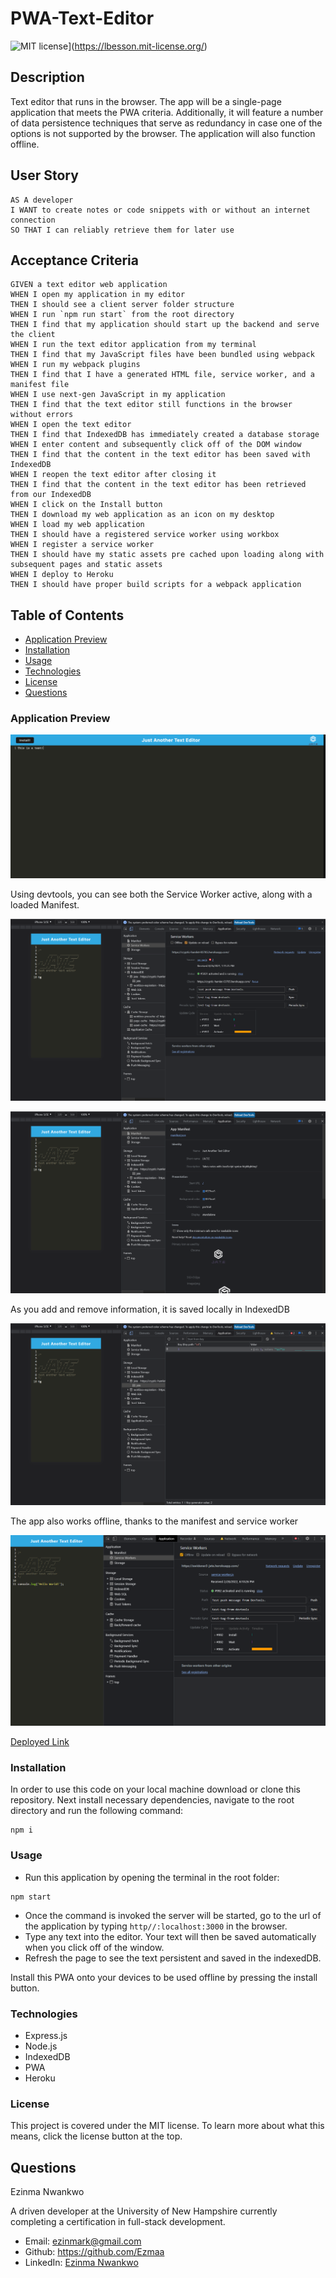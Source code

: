 # PWA-Text-Editor

![MIT license](https://img.shields.io/badge/License-MIT-blue.svg)](https://lbesson.mit-license.org/)


## Description

Text editor that runs in the browser. The app will be a single-page application that meets the PWA criteria. Additionally, it will feature a number of data persistence techniques that serve as redundancy in case one of the options is not supported by the browser. The application will also function offline.

## User Story
```
AS A developer
I WANT to create notes or code snippets with or without an internet connection
SO THAT I can reliably retrieve them for later use
```
## Acceptance Criteria
```
GIVEN a text editor web application
WHEN I open my application in my editor
THEN I should see a client server folder structure
WHEN I run `npm run start` from the root directory
THEN I find that my application should start up the backend and serve the client
WHEN I run the text editor application from my terminal
THEN I find that my JavaScript files have been bundled using webpack
WHEN I run my webpack plugins
THEN I find that I have a generated HTML file, service worker, and a manifest file
WHEN I use next-gen JavaScript in my application
THEN I find that the text editor still functions in the browser without errors
WHEN I open the text editor
THEN I find that IndexedDB has immediately created a database storage
WHEN I enter content and subsequently click off of the DOM window
THEN I find that the content in the text editor has been saved with IndexedDB
WHEN I reopen the text editor after closing it
THEN I find that the content in the text editor has been retrieved from our IndexedDB
WHEN I click on the Install button
THEN I download my web application as an icon on my desktop
WHEN I load my web application
THEN I should have a registered service worker using workbox
WHEN I register a service worker
THEN I should have my static assets pre cached upon loading along with subsequent pages and static assets
WHEN I deploy to Heroku
THEN I should have proper build scripts for a webpack application
```
## Table of Contents

- [Application Preview](#application-preview)
- [Installation](#installation)
- [Usage](#usage)
- [Technologies](#technologies)
- [License](#license)
- [Questions](#questions)

### Application Preview

![jate4](assets/jate4.png)

Using devtools, you can see both the Service Worker active, along with a loaded Manifest.

![jate2](assets/jate2.png)

![jate1](assets/jate1.png)

As you add and remove information, it is saved locally in IndexedDB

![jate3](assets/jate3.png)

The app also works offline, thanks to the manifest and service worker

![jate5](assets/jate5.png)

[Deployed Link](https://agile-brook-30852.herokuapp.com/)

### Installation
In order to use this code on your local machine download or clone this repository. Next
install necessary dependencies, navigate to the root directory and run the following command: 
```
npm i 
```
### Usage

- Run this application by opening the terminal in the root folder:
```
npm start
```
- Once the command is invoked the server will be started, go to the url of the application by typing `http//:localhost:3000` in the browser.
- Type any text into the editor. Your text will then be saved automatically when you click off of the window. 
- Refresh the page to see the text persistent and saved in the indexedDB.

Install this PWA onto your devices to be used offline  by pressing the install button. 

### Technologies

- Express.js
- Node.js
- IndexedDB
- PWA
- Heroku

### License 

This project is covered under the MIT license. To learn more about what this means, click the license button at the top.
## Questions
Ezinma Nwankwo 

A driven developer at the University of New Hampshire currently completing a certification in full-stack development.

* Email: ezinmark@gmail.com
* Github: https://github.com/Ezmaa
* LinkedIn: [Ezinma Nwankwo](linkedin.com/in/ezinma-nwankwo-3b7905234)